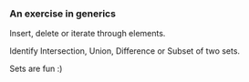 ### An exercise in generics

Insert, delete or iterate through elements.

Identify Intersection, Union, Difference or Subset of two sets.

Sets are fun :)
